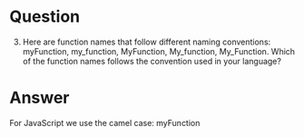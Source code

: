 # Question

3. Here are function names that follow different naming conventions: myFunction, my_function, MyFunction, My_function, My_Function. Which of the function names follows the convention used in your language?

# Answer

For JavaScript we use the camel case: myFunction